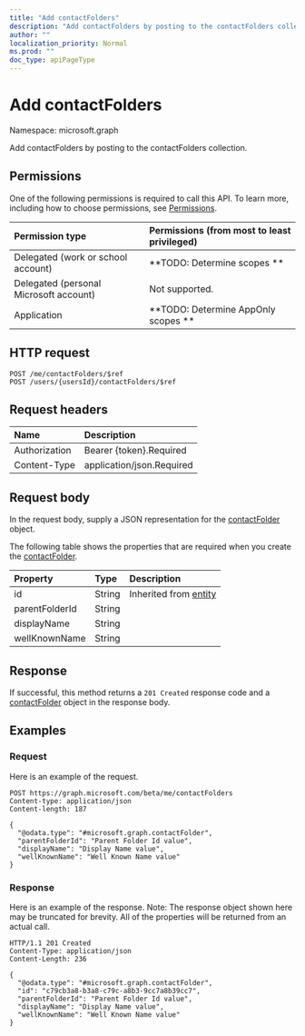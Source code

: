 ```yaml
---
title: "Add contactFolders"
description: "Add contactFolders by posting to the contactFolders collection."
author: ""
localization_priority: Normal
ms.prod: ""
doc_type: apiPageType
---
```


# Add contactFolders

Namespace: microsoft.graph

Add contactFolders by posting to the contactFolders collection.

## Permissions
One of the following permissions is required to call this API. To learn more, including how to choose permissions, see [Permissions](/concepts/permissions-reference.md).

|Permission type|Permissions (from most to least privileged)|
|:---|:---|
|Delegated (work or school account)|**TODO: Determine scopes **|
|Delegated (personal Microsoft account)|Not supported.|
|Application|**TODO: Determine AppOnly scopes **|

## HTTP request
<!-- {
  "blockType": "ignored"
}
-->
``` http
POST /me/contactFolders/$ref
POST /users/{usersId}/contactFolders/$ref
```

## Request headers
|Name|Description|
|:---|:---|
|Authorization|Bearer {token}.Required|
|Content-Type|application/json.Required|

## Request body
In the request body, supply a JSON representation for the [contactFolder](../resources/contactfolder.md) object.

The following table shows the properties that are required when you create the [contactFolder](../resources/contactfolder.md).

|Property|Type|Description|
|:---|:---|:---|
|id|String| Inherited from [entity](../resources/entity.md)|
|parentFolderId|String||
|displayName|String||
|wellKnownName|String||



## Response
If successful, this method returns a `201 Created` response code and a [contactFolder](../resources/contactfolder.md) object in the response body.

## Examples

### Request
Here is an example of the request.
<!-- {
  "blockType": "request",
  "name": "create_contactfolder_from_"
}
-->
``` http
POST https://graph.microsoft.com/beta/me/contactFolders
Content-type: application/json
Content-length: 187

{
  "@odata.type": "#microsoft.graph.contactFolder",
  "parentFolderId": "Parent Folder Id value",
  "displayName": "Display Name value",
  "wellKnownName": "Well Known Name value"
}
```

### Response
Here is an example of the response. Note: The response object shown here may be truncated for brevity. All of the properties will be returned from an actual call.
<!-- {
  "blockType": "response",
  "truncated": true,
  "@odata.type": "microsoft.graph.contactfolder"
}
-->
``` http
HTTP/1.1 201 Created
Content-Type: application/json
Content-Length: 236

{
  "@odata.type": "#microsoft.graph.contactFolder",
  "id": "c79cb3a8-b3a8-c79c-a8b3-9cc7a8b39cc7",
  "parentFolderId": "Parent Folder Id value",
  "displayName": "Display Name value",
  "wellKnownName": "Well Known Name value"
}
```

